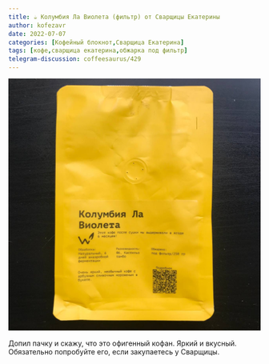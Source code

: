 ```yaml
---
title: ☕️ Колумбия Ла Виолета (фильтр) от Сварщицы Екатерины
author: kofezavr
date: 2022-07-07
categories: [Кофейный блокнот,Сварщица Екатерина]
tags: [кофе,сварщица екатерина,обжарка под фильтр]
telegram-discussion: coffeesaurus/429
--- 
```

![Колумбия Ла Виолета (фильтр) от Сварщицы Екатерины](/assets/img/posts/22/07/columbia-la-violeta.jpg)

Допил пачку и скажу, что это офигенный кофан. Яркий и вкусный. Обязательно попробуйте его, если закупаетесь у Сварщицы.